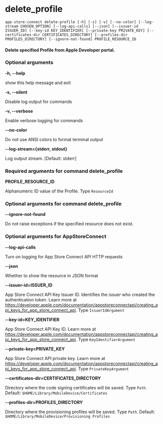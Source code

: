 
delete_profile
==============


``app-store-connect delete-profile [-h] [-s] [-v] [--no-color] [--log-stream CHOSEN_OPTION] [--log-api-calls] [--json] [--issuer-id ISSUER_ID] [--key-id KEY_IDENTIFIER] [--private-key PRIVATE_KEY] [--certificates-dir CERTIFICATES_DIRECTORY] [--profiles-dir PROFILES_DIRECTORY] [--ignore-not-found] PROFILE_RESOURCE_ID``
#### Delete specified Profile from Apple Developer portal.

### Optional arguments


**-h, --help**

show this help message and exit

**-s, --silent**

Disable log output for commands

**-v, --verbose**

Enable verbose logging for commands

**--no-color**

Do not use ANSI colors to format terminal output

**--log-stream={stderr, stdout}**

Log output stream. [Default: stderr]
### Required arguments for command delete_profile


**PROFILE_RESOURCE_ID**

Alphanumeric ID value of the Profile. Type `ResourceId`
### Optional arguments for command delete_profile


**--ignore-not-found**

Do not raise exceptions if the specified resource does not exist.
### Optional arguments for AppStoreConnect


**--log-api-calls**

Turn on logging for App Store Connect API HTTP requests

**--json**

Whether to show the resource in JSON format

**--issuer-id=ISSUER_ID**

App Store Connect API Key Issuer ID. Identifies the issuer who created the authentication token. Learn more at https://developer.apple.com/documentation/appstoreconnectapi/creating_api_keys_for_app_store_connect_api. Type `IssuerIdArgument`

**--key-id=KEY_IDENTIFIER**

App Store Connect API Key ID. Learn more at https://developer.apple.com/documentation/appstoreconnectapi/creating_api_keys_for_app_store_connect_api. Type `KeyIdentifierArgument`

**--private-key=PRIVATE_KEY**

App Store Connect API private key. Learn more at https://developer.apple.com/documentation/appstoreconnectapi/creating_api_keys_for_app_store_connect_api. Type `PrivateKeyArgument`

**--certificates-dir=CERTIFICATES_DIRECTORY**

Directory where the code signing certificates will be saved. Type `Path`. Default: `$HOME/Library/MobileDevice/Certificates`

**--profiles-dir=PROFILES_DIRECTORY**

Directory where the provisioning profiles will be saved. Type `Path`. Default: `$HOME/Library/MobileDevice/Provisioning Profiles`